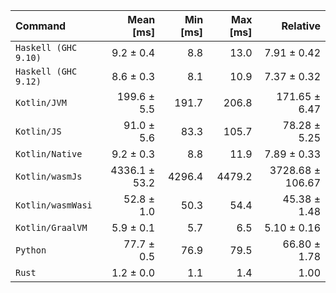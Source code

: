 | Command | Mean [ms] | Min [ms] | Max [ms] | Relative |
|:---|---:|---:|---:|---:|
| `Haskell (GHC 9.10)` | 9.2 ± 0.4 | 8.8 | 13.0 | 7.91 ± 0.42 |
| `Haskell (GHC 9.12)` | 8.6 ± 0.3 | 8.1 | 10.9 | 7.37 ± 0.32 |
| `Kotlin/JVM` | 199.6 ± 5.5 | 191.7 | 206.8 | 171.65 ± 6.47 |
| `Kotlin/JS` | 91.0 ± 5.6 | 83.3 | 105.7 | 78.28 ± 5.25 |
| `Kotlin/Native` | 9.2 ± 0.3 | 8.8 | 11.9 | 7.89 ± 0.33 |
| `Kotlin/wasmJs` | 4336.1 ± 53.2 | 4296.4 | 4479.2 | 3728.68 ± 106.67 |
| `Kotlin/wasmWasi` | 52.8 ± 1.0 | 50.3 | 54.4 | 45.38 ± 1.48 |
| `Kotlin/GraalVM` | 5.9 ± 0.1 | 5.7 | 6.5 | 5.10 ± 0.16 |
| `Python` | 77.7 ± 0.5 | 76.9 | 79.5 | 66.80 ± 1.78 |
| `Rust` | 1.2 ± 0.0 | 1.1 | 1.4 | 1.00 |
